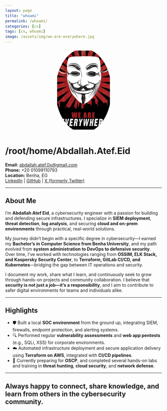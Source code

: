 ```yaml
---
layout: page
title: "whoami"
permalink: /whoami/
categories: [cv]
tags: [cv, whoami]
image: /assets/img/we-are-everywhere.jpg
---
```


<p align="center">
  <img src="/assets/img/we-are-everywhere.jpg" alt="Abouda" width="180" style="border-radius: 50%;" />
</p>

# /root/home/Abdallah.Atef.Eid

**Email:** abdallah.atef.0x@gmail.com  
**Phone:** +20 01099110793  
**Location:** Benha, EG  
[LinkedIn](https://www.linkedin.com/in/abdallahatef) | [GitHub](https://github.com/abdula8) | [X (formerly Twitter)](https://x.com/0xAbdalla)

---

## About Me

I’m **Abdallah Atef Eid**, a cybersecurity engineer with a passion for building and defending secure infrastructures. I specialize in **SIEM deployment**, **threat detection**, **log analysis**, and securing **cloud and on-prem environments** through practical, real-world solutions.

My journey didn’t begin with a specific degree in cybersecurity—I earned my **Bachelor’s in Computer Science from Benha University**, and my path evolved from **system administration to DevOps to defensive security**. Over time, I’ve worked with technologies ranging from **OSSIM, ELK Stack, and Kaspersky Security Center**, to **Terraform, GitLab CI/CD, and Kubernetes**—bridging the gap between IT operations and security.

I document my work, share what I learn, and continuously seek to grow through hands-on projects and community collaboration. I believe that **security is not just a job—it’s a responsibility**, and I aim to contribute to safer digital environments for teams and individuals alike.

---

## Highlights

- 🛡️ Built a local **SOC environment** from the ground up, integrating SIEM, firewalls, endpoint protection, and alerting systems.
- 🔍 Performed regular **vulnerability assessments** and **web app pentests** (e.g., SQLi, XSS) for corporate environments.
- ☁️ Automated infrastructure deployment and secure application delivery using **Terraform on AWS**, integrated with **CI/CD pipelines**.
- 🎯 Currently preparing for **OSCP**, and completed several hands-on labs and training in **threat hunting**, **cloud security**, and **network defense**.

---

## Always happy to connect, share knowledge, and learn from others in the cybersecurity community.

